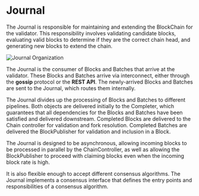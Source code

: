 # Journal

The Journal is responsible for maintaining and extending the BlockChain for the validator. This responsibility involves validating candidate blocks, evaluating valid blocks to determine if they are the correct chain head, and generating new blocks to extend the chain.

![Journal Organization](http://kiro112.github.io/presentation/hyperledger/images/journal_organization.svg)

The Journal is the consumer of Blocks and Batches that arrive at the validator. These Blocks and Batches arrive via interconnect, either through the __gossip__ protocol or the __REST API__. The newly-arrived Blocks and Batches are sent to the Journal, which routes them internally.

The Journal divides up the processing of Blocks and Batches to different pipelines. Both objects are delivered initially to the Completer, which guarantees that all dependencies for the Blocks and Batches have been satisfied and delivered downstream. Completed Blocks are delivered to the Chain controller for validation and fork resolution. Completed Batches are delivered the BlockPublisher for validation and inclusion in a Block.

The Journal is designed to be asynchronous, allowing incoming blocks to be processed in parallel by the ChainController, as well as allowing the BlockPublisher to proceed with claiming blocks even when the incoming block rate is high.

It is also flexible enough to accept different consensus algorithms. The Journal implements a consensus interface that defines the entry points and responsibilities of a consensus algorithm.
